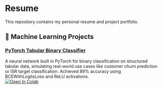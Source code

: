 # Resume

This repository contains my personal resume and project portfolio.

## 🧠 Machine Learning Projects

### [PyTorch Tabular Binary Classifier](https://github.com/jajo9147/pytorch-tabular-binary-classifier)
A neural network built in PyTorch for binary classification on structured tabular data, simulating real-world use cases like customer churn prediction or ISR target classification. Achieved 89% accuracy using BCEWithLogitsLoss and ReLU activations.  
[![Open In Colab](https://colab.research.google.com/assets/colab-badge.svg)](https://colab.research.google.com/github/jajo9147/pytorch-tabular-binary-classifier/blob/main/PyTorch_Churn_Classifier.ipynb)
